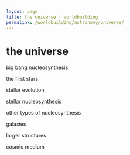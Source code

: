 ```yaml
---
layout: page
title: the universe | worldbuilding
permalink: /worldbuilding/astronomy/universe/
---
```


# the universe

big bang nucleosynthesis

the first stars

stellar evolution

stellar nucleosynthesis

other types of nucleosynthesis

galaxies

larger structures

cosmic medium
